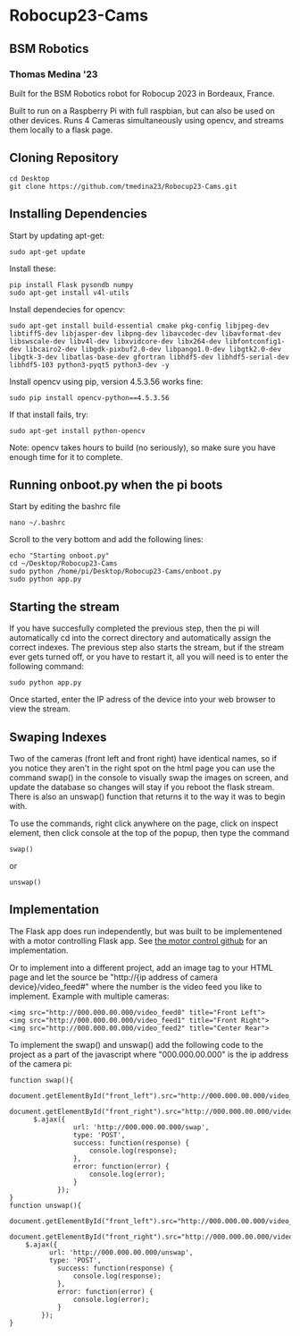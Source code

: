 # Robocup23-Cams
## BSM Robotics
### Thomas Medina '23

Built for the BSM Robotics robot for Robocup 2023 in Bordeaux, France.

Built to run on a Raspberry Pi with full raspbian, but can also be used on other devices.
Runs 4 Cameras simultaneously using opencv, and streams them locally to a flask page.

## Cloning Repository

```
cd Desktop
git clone https://github.com/tmedina23/Robocup23-Cams.git
```

## Installing Dependencies
Start by updating apt-get:
```
sudo apt-get update
```
Install these:
```
pip install Flask pysondb numpy
sudo apt-get install v4l-utils
```
Install dependecies for opencv:
```
sudo apt-get install build-essential cmake pkg-config libjpeg-dev libtiff5-dev libjasper-dev libpng-dev libavcodec-dev libavformat-dev libswscale-dev libv4l-dev libxvidcore-dev libx264-dev libfontconfig1-dev libcairo2-dev libgdk-pixbuf2.0-dev libpango1.0-dev libgtk2.0-dev libgtk-3-dev libatlas-base-dev gfortran libhdf5-dev libhdf5-serial-dev libhdf5-103 python3-pyqt5 python3-dev -y
```
Install opencv using pip, version 4.5.3.56 works fine:
```
sudo pip install opencv-python==4.5.3.56
```
If that install fails, try:
```
sudo apt-get install python-opencv
```

Note: opencv takes hours to build (no seriously), so make sure you have enough time for it to complete.

## Running onboot.py when the pi boots
Start by editing the bashrc file
```
nano ~/.bashrc
```
Scroll to the very bottom and add the following lines:
```
echo "Starting onboot.py"
cd ~/Desktop/Robocup23-Cams
sudo python /home/pi/Desktop/Robocup23-Cams/onboot.py
sudo python app.py
```

## Starting the stream
If you have succesfully completed the previous step, then the pi will automatically cd into the correct directory and automatically assign the correct indexes. The previous step also starts the stream, but if the stream ever gets turned off, or you have to restart it, all you will need is to enter the following command:
```
sudo python app.py
```
Once started, enter the IP adress of the device into your web browser to view the stream.

## Swaping Indexes
Two of the cameras (front left and front right) have identical names, so if you notice they aren't in the right spot on the html page you can use the command swap() in the console to visually swap the images on screen, and update the database so changes will stay if you reboot the flask stream. There is also an unswap() function that returns it to the way it was to begin with.

To use the commands, right click anywhere on the page, click on inspect element, then click console at the top of the popup, then type the command
```
swap()
```
or 
```
unswap()
```

## Implementation

The Flask app does run independently, but was built to be implementened with a motor controlling Flask app. See [the motor control github](https://github.com/vcoppo23/Robocup) for an implementation.

Or to implement into a different project, add an image tag to your HTML page and let the source be "http://{ip address of camera device}/video_feed#" where the number is the video feed you like to implement. Example with multiple cameras:
```
<img src="http://000.000.00.000/video_feed0" title="Front Left">
<img src="http://000.000.00.000/video_feed1" title="Front Right">
<img src="http://000.000.00.000/video_feed2" title="Center Rear">
```

To implement the swap() and unswap() add the following code to the project as a part of the javascript where "000.000.00.000" is the ip address of the camera pi:

```
function swap(){
      document.getElementById("front_left").src="http://000.000.00.000/video_feed2";
      document.getElementById("front_right").src="http://000.000.00.000/video_feed1";
      $.ajax({
				url: 'http://000.000.00.000/swap',
				type: 'POST',
				success: function(response) {
					console.log(response);
				},
				error: function(error) {
					console.log(error);
				}
			});
}
function unswap(){
    document.getElementById("front_left").src="http://000.000.00.000/video_feed1";
    document.getElementById("front_right").src="http://000.000.00.000/video_feed2";
    $.ajax({
		  url: 'http://000.000.00.000/unswap',
		  type: 'POST',
			success: function(response) {
				console.log(response);
			},
			error: function(error) {
				console.log(error);
			}
		});
}
```
